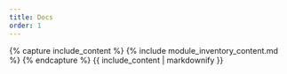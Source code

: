 ```yaml
---
title: Docs
order: 1
---
```

{% capture include_content %}
{% include module_inventory_content.md %}
{% endcapture %}
{{ include_content | markdownify }}